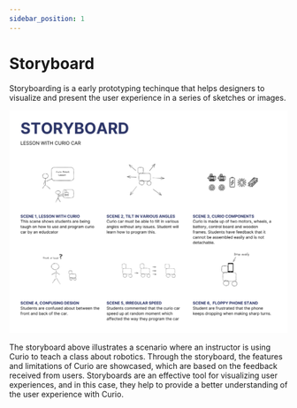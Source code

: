 ```yaml
---
sidebar_position: 1
---
```


# Storyboard

Storyboarding is a early prototyping techinque that helps designers to visualize and present the user experience in a series of sketches or images.

![Storyboard](./img/curio-storyboard.png)

The storyboard above illustrates a scenario where an instructor is using Curio to teach a class about robotics. Through the storyboard, the features and limitations of Curio are showcased, which are based on the feedback received from users. Storyboards are an effective tool for visualizing user experiences, and in this case, they help to provide a better understanding of the user experience with Curio.
